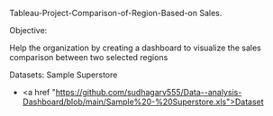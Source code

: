 Tableau-Project-Comparison-of-Region-Based-on Sales.


Objective:

Help the organization by creating a dashboard to visualize the sales comparison between two selected regions


Datasets: Sample Superstore 
- <a href "https://github.com/sudhagarv555/Data--analysis-Dashboard/blob/main/Sample%20-%20Superstore.xls">Dataset<a/>
